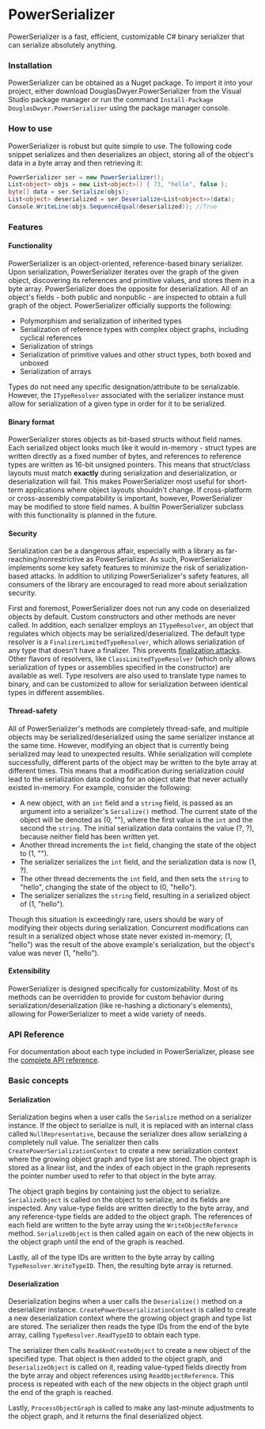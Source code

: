 # PowerSerializer
 PowerSerializer is a fast, efficient, customizable C# binary serializer that can serialize absolutely anything.

### Installation

PowerSerializer can be obtained as a Nuget package. To import it into your project, either download DouglasDwyer.PowerSerializer from the Visual Studio package manager or run the command `Install-Package DouglasDwyer.PowerSerializer` using the package manager console.

### How to use

PowerSerializer is robust but quite simple to use. The following code snippet serializes and then deserializes an object, storing all of the object's data in a byte array and then retrieving it:
```csharp
PowerSerializer ser = new PowerSerializer();
List<object> objs = new List<object>() { 73, "hello", false };
byte[] data = ser.Serialize(objs);
List<object> deserialized = ser.Deserialize<List<object>>(data);
Console.WriteLine(objs.SequenceEqual(deserialized)); //True
```

### Features

#### Functionality
PowerSerializer is an object-oriented, reference-based binary serializer. Upon serialization, PowerSerializer iterates over the graph of the given object, discovering its references and primitive values, and stores them in a byte array. PowerSerializer does the opposite for deserialization. All of an object's fields - both public and nonpublic - are inspected to obtain a full graph of the object. PowerSerializer officially supports the following:
- Polymorphism and serialization of inherited types
- Serialization of reference types with complex object graphs, including cyclical references
- Serialization of strings
- Serialization of primitive values and other struct types, both boxed and unboxed
- Serialization of arrays

Types do not need any specific designation/attribute to be serializable. However, the `ITypeResolver` associated with the serializer instance must allow for serialization of a given type in order for it to be serialized.

#### Binary format

PowerSerializer stores objects as bit-based structs without field names. Each serialized object looks much like it would in-memory - struct types are written directly as a fixed number of bytes, and references to reference types are written as 16-bit unsigned pointers. This means that struct/class layouts must match **exactly** during serialization and deserialization, or deserialization will fail. This makes PowerSerializer most useful for short-term applications where object layouts shouldn't change. If cross-platform or cross-assembly compatability is important, however, PowerSerializer may be modified to store field names. A builtin PowerSerializer subclass with this functionality is planned in the future.

#### Security

Serialization can be a dangerous affair, especially with a library as far-reaching/nonrestrictive as PowerSerializer. As such, PowerSerializer implements some key safety features to minimize the risk of serialization-based attacks. In addition to utilizing PowerSerializer's safety features, all consumers of the library are encouraged to read more about serialization security.

First and foremost, PowerSerializer does not run any code on deserialized objects by default. Custom constructors and other methods are never called. In addition, each serializer employs an `ITypeResolver`, an object that regulates which objects may be serialized/deserialized. The default type resolver is a `FinalizerLimitedTypeResolver`, which allows serialization of any type that doesn't have a finalizer. This prevents [finalization attacks](https://security.stackexchange.com/questions/13490/is-it-safe-to-binary-deserialize-user-provided-data). Other flavors of resolvers, like `ClassLimitedTypeResolver` (which only allows serialization of types or assemblies specified in the constructor) are available as well. Type resolvers are also used to translate type names to binary, and can be customized to allow for serialization between identical types in different assemblies.

#### Thread-safety

All of PowerSerializer's methods are completely thread-safe, and multiple objects may be serialized/deserialized using the same serializer instance at the same time. However, modifying an object that is currently being serialized may lead to unexpected results. While serialization will complete successfully, different parts of the object may be written to the byte array at different times. This means that a modification during serialization *could* lead to the serialization data coding for an object state that never actually existed in-memory. For example, consider the following:
- A new object, with an `int` field and a `string` field, is passed as an argument into a serializer's `Serialize()` method. The current state of the object will be denoted as (0, ""), where the first value is the `int` and the second the `string`. The initial serialization data contains the value (?, ?), because neither field has been written yet.
- Another thread increments the `int` field, changing the state of the object to (1, "").
- The serializer serializes the `int` field, and the serialization data is now (1, ?).
- The other thread decrements the `int` field, and then sets the `string` to "hello", changing the state of the object to (0, "hello").
- The serializer serializes the `string` field, resulting in a serialized object of (1, "hello").

Though this situation is exceedingly rare, users should be wary of modifying their objects during serialization. Concurrent modifications can result in a serialized object whose state never existed in-memory; (1, "hello") was the result of the above example's serialization, but the object's value was never (1, "hello").

#### Extensibility

PowerSerializer is designed specifically for customizability. Most of its methods can be overridden to provide for custom behavior during serialization/deserialization (like re-hashing a dictionary's elements), allowing for PowerSerializer to meet a wide variety of needs.

### API Reference

For documentation about each type included in PowerSerializer, please see the [complete API reference](https://douglasdwyer.github.io/PowerSerializer/).

### Basic concepts

#### Serialization

Serialization begins when a user calls the `Serialize` method on a serializer instance. If the object to serialize is null, it is replaced with an internal class called `NullRepresentative`, because the serializer does allow serializing a completely null value. The serializer then calls `CreatePowerSerializationContext` to create a new serialization context where the growing object graph and type list are stored. The object graph is stored as a linear list, and the index of each object in the graph represents the pointer number used to refer to that object in the byte array.

The object graph begins by containing just the object to serialize. `SerializeObject` is called on the object to serialize, and its fields are inspected. Any value-type fields are written directly to the byte array, and any reference-type fields are added to the object graph. The references of each field are written to the byte array using the `WriteObjectReference` method. `SerializeObject` is then called again on each of the new objects in the object graph until the end of the graph is reached.

Lastly, all of the type IDs are written to the byte array by calling `TypeResolver.WriteTypeID`. Then, the resulting byte array is returned.

#### Deserialization

Deserialization begins when a user calls the `Deserialize()` method on a deserializer instance. `CreatePowerDeserializationContext` is called to create a new deserialization context where the growing object graph and type list are stored. The serializer then reads the type IDs from the end of the byte array, calling `TypeResolver.ReadTypeID` to obtain each type.

The serializer then calls `ReadAndCreateObject` to create a new object of the specified type. That object is then added to the object graph, and `DeserializeObject` is called on it, reading value-typed fields directly from the byte array and object references using `ReadObjectReference`. This process is repeated with each of the new objects in the object graph until the end of the graph is reached.

Lastly, `ProcessObjectGraph` is called to make any last-minute adjustments to the object graph, and it returns the final deserialized object.